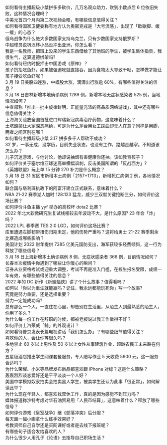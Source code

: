 如何看待主播超级小桀拼多多砍价，几万名观众助力，砍到小数点后  6 位依旧失败，这种情况合理吗？  
中美元首四个月内第二次视频会晤，有哪些信息值得关注？  
如何看待国家卫健委称有地方认为奥密克戎是「大号流感」，出现了「歇歇脚、缓一缓」的心态？  
俄乌战争为什么绝大多数国家支持乌克兰，只有少数国家支持俄罗斯？  
中超球员说巩汉林小品没冲出亚洲，你怎么看？  
我是一名教师，把班上没来的学生东西借给了其他班的学生，被学生集体指责，我很生气，这算道德绑架吗?  
如何看待纽约时报抨击中国游戏《原神》？  
孩子抗拒吃鱼虾，如果被强迫吃就直接吞，因为食物太大导致干呕，怎样做才能让孩子接受吃鱼虾呢？  
3 月 19 日美股四连涨，中概股大涨，滴滴出行涨逾 60%，有哪些值得关注的信息？  
3 月 18 日吉林新增本地确诊病例 1289 例，新增本地无症状感染者 525 例，当地情况如何？  
中宣部称「推出一批主旋律鲜明、正能量充沛的高品质网络游戏」，其中还有哪些信息值得关注？  
上海海关验放全国首批进口辉瑞新冠病毒治疗药物，这意味着什么？  
土坑酸菜让大家深恶痛绝，可是为什么茅台用女工踩曲却无人在意？同样是用脚，两者之间区别在哪？  
如何看待主播超级小桀 3.17 拼多多千人帮砍不成功？  
32 岁，一事无成，没学历，目前失业状态，也没有工作，路越走越窄。不知道该怎么办？  
儿子沉迷游戏，与他讨论，他却说抽烟有害健康你还抽。该如教育孩子？  
如何评价关于塞尔维亚球迷高举横幅讽刺，反击美国所谓的「反战西方」?  
《英雄联盟》玩上单 15 分钟 270 补刀是什么概念？  
3 月 18 日 31 省区市新增本土病例「2157+1713」，新增死亡病例 2 例，各地情况如何？  
联合国与塔利班执政下的阿富汗建立正式联系，意味着什么？  
NBA 21-22 赛季湖人加时 128:123 猛龙，威少三双献关键抢断三分，如何评价这场比赛？  
如何评价斗鱼主播 yyf 举办的高校杯 dota2 比赛？  
2022 年北大软微研究生复试线相较去年波动不大，是什么原因? 23 年会「炸」吗？  
2022 LPL 春季赛 TES 2:0 LGD，如何评价这场比赛？  
库里遭遇左脚韧带扭伤归期未定，他的伤势严重吗？这将给勇士 21-22 赛季剩余比赛造成哪些影响？  
美国计划 2022 财年提供 7285 亿美元国防支出，海军获较多经费倾斜，这一行为释放了哪些信号？  
3 月 18 日上海新增本土确诊病例 8 例、无症状感染者 366 例，目前情况如何？  
长春本次疫情中你遇到了哪些让你暖心的瞬间？  
证券从业资格考试或迎重大调整，考试不再是准入门槛，在校生报名受限，成绩一年有效，有哪些值得关注的信息？  
2022 年的 DC 新作《新蝙蝠侠》讲了个什么故事？值得看吗？  
如何以「你以为重生就能赢吗？记住，我永远都能玩死你」写一个故事?  
究竟是努力重要，还是选择重要？  
努力一定能成功吗?  
总有那么一个人，一直住在心里，却告别在生活里，从陌生人到最熟悉的陌生人，你用了多久？  
为什么每一份工作在辞职的时候，都被老板说过我工作做得不好？  
如何评价上汽荣威「鲸」的外观设计？  
如何看待普京发表长篇电视讲话「我们怎么办」？有哪些细节值得关注？  
喜欢你的人，会让你等很久吗？  
多地禁止 60 岁以上男性及 50 岁以上女性从事建筑作业，超龄农民工未来路在何方？  
五星级酒店推出学生网课套餐服务，专人陪写作业 5 天收费 5900 元，这一服务合适吗？  
为什么荣耀、小米等品牌发布新品都喜欢跟 iPhone 对标？这是什么策略？  
轰轰烈烈谈恋爱好还是平平淡淡一个人好？  
美国中学模拟奴隶拍卖会拍卖黑人学生，被卖学生还认为此事「很正常」，如何解读此举？  
为什么现在年轻人，都喜欢找双休工作，真的是因为感觉不到压力吗？  
媒体报道称沙特考虑对华石油贸易用「人民币结算」，这意味着什么？释放了哪些信号？  
如何评价游戏《皇室战争》继《部落冲突》后分服？  
每天画一幅小画拿什么练手效果好？  
考教资师自己自学还是买网课好或者是去线下报班呢？  
有哪些句子适合发给喜欢的人？  
为什么很少人用孔子《论语》去指导自己职场生活？  
